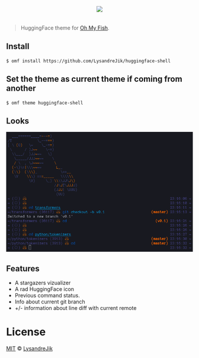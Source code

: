 <div align="center">
  <a href="http://github.com/fish-shell/omf">
  <img width=90px  src="https://cloud.githubusercontent.com/assets/8317250/8510172/f006f0a4-230f-11e5-98b6-5c2e3c87088f.png">
  </a>
</div>
<br>

> HuggingFace theme for [Oh My Fish][omf-link].

## Install

```fish
$ omf install https://github.com/LysandreJik/huggingface-shell
```

## Set the theme as current theme if coming from another

```fish
$ omf theme huggingface-shell
```

## Looks

<p align="center">
  <img src="https://github.com/LysandreJik/huggingface-shell/raw/master/huggingface-shell-screenshot.png">
</p>

## Features

* A stargazers vizualizer
* A rad HuggingFace icon
* Previous command status.
* Info about current git branch
* +/- information about line diff with current remote

# License

[MIT][mit] © [LysandreJik][author]


[mit]:            http://opensource.org/licenses/MIT
[author]:         http://github.com/LysandreJik
[contributors]:   https://github.com/LysandreJik/huggingface-shell/graphs/contributors
[omf-link]:       https://www.github.com/oh-my-fish/oh-my-fish
